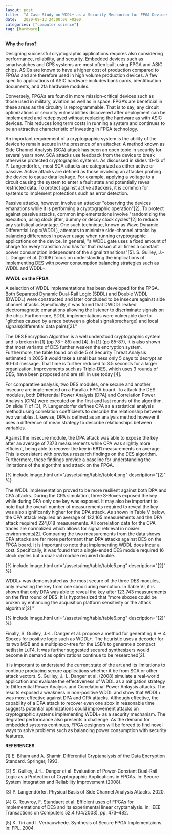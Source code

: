 ```yaml
---
layout: post
title:  "A Case Study on WDDL+ as a Security Mechanism for FPGA Devices"
date:   2020-09-13 24:00:00 +0200
categories: ["computer science"]
tag: [hardware]
---
```

**Why the fuss?**

Designing successful cryptographic applications requires also considering performance, reliability, and security. Embedded devices such as smartwatches and GPS systems are most often built using FPGA and ASIC chips.  ASICs are known to have a higher cost of production compared to FPGAs and are therefore used in high volume production devices.  A few specific applications of ASIC hardware includes bank cards, identification documents, and 2fa hardware modules.

Conversely, FPGA’s are found in more mission-critical devices such as those used in military, aviation as well as in space. FPGA’s are beneficial in these areas as the circuitry is reprogrammable.  That is to say, any circuit optimizations or security vulnerabilities discovered after deployment can be implemented and redeployed without replacing the hardware as with ASIC devices.  This reduces long term costs in running a system and continues to be an attractive characteristic of investing in FPGA technology.

An important requirement of a cryptographic system is the ability of the device to remain secure in the presence of an attacker.  A method known as Side Channel Analysis (SCA) attack has been an open topic in security for several years now. SCA attacks use feedback from the device to break otherwise protected cryptographic systems.  As discussed in slides 10-13 of P. Langendörfer., most SCA attacks are categorized as either active or passive.  Active attacks are defined as those involving an attacker probing the device to cause data leakage.  For example, applying a voltage to a circuit causing the system to enter a fault state and potentially reveal restricted data.  To protect against active attackers, it is common for systems to implement protections such as error detection.

Passive attacks, however, involve an attacker "observing the devices emanations while it is performing a cryptographic operation"[2].  To protect against passive attacks, common implementations involve "randomizing the execution, using clock jitter, dummy or decoy clock cycles"[2] to reduce any statistical advantage.  One such technique, known as Wave Dynamic Differential Logic(WDDL), attempts to minimize side-channel attacks by balancing differences in power usage when running cryptographic applications on the device.  In general, "a WDDL gate uses a fixed amount of charge for every transition and has for that reason at all times a constant power consumption independent of the signal transitions"[5]. S. Guilley, J.-L. Danger et al. (2008) focus on understanding the implications of implementing DES with power consumption balancing strategies such as WDDL and WDDL+.

**WWDL on the FPGA**

A selection of WDDL implementations has been developed for the FPGA. Both Separated Dynamic Dual-Rail Logic (SDDL) and Double WDDL (DWDDL) were constructed and later concluded to be insecure against side channel attacks.  Specifically, it was found that DWDDL leaked electromagnetic emanations allowing the listener to discriminate signals on the chip.  Furthermore, SDDL implementations were vulnerable due to "glitches caused by a race between a global signal(precharge) and local signals(differential data pairs)[2]."

The DES Encryption Algorithm is a well understood cryptographic system and is broken in [1] (pp 78 - 85) and [4].  In [1] (pp 85-87), it is also shown that most variants of DES further weaken the encryption system.  Furthermore, the table found on slide 5 of Security Threat Analysis estimated in 2005 it would take a small business only 5 days to decrypt an 80-bit message. That time is further reduced to 3.5 seconds for a larger organization.  Improvements such as Triple-DES, which uses 3 rounds of DES, have been proposed and are still in use today [4].

For comparative analysis, two DES modules, one secure and another insecure are implemented on a Parallax FPGA board.  To attack the DES modules, both Differential Power Analysis (DPA) and Correlation Power Analysis (CPA) were executed on the first and last rounds of the algorithm.  On slide 11 of [3], P. Langendorfer defines CPA as a statistical analysis method using correlation coefficients to describe the relationship between two variables.  Likewise, DPA is defined as an analysis method however it uses a difference of mean strategy to describe relationships between variables.

Against the insecure module, the DPA attack was able to expose the key after an average of 7373 measurements while CPA was slightly more efficient, being able to recover the key in 6811 measurements on average.  This is consistent with previous research findings on the DES algorithm.  Furthermore, these findings provide a baseline for understanding the limitations of the algorithm and attack on the FPGA.

{% include image.html url="/assets/img/table/table4.png" description="[2]" %}

The WDDL implementation proved to be more resilient against both DPA and CPA attacks.  During the CPA simulation, three S-Boxes exposed the key while during DPA only one key was exposed.  It may also be important to note that the overall number of measurements required to reveal the key was also significantly higher for the DPA attack. As shown in Table V below, the CPA attack required an average of 122,165 measurements and the DPA attack required 224,018 measurements.  All correlation data for the CPA traces are normalized which allows for signal retrieval in noisier environments[2].  Comparing the two measurements from the data shows CPA attacks are far more performant than DPA attacks against DES on the FPGA board. It is important to note that implementing WDDL does incur a cost.  Specifically, it was found that a single-ended DES module required 16 clock cycles but a dual-rail module required double.

{% include image.html url="/assets/img/table/table5.png" description="[2]" %}

WDDL+ was demonstrated as the most secure of the three DES modules, only revealing the key from one sbox during execution.  In Table VI, it is shown that only DPA was able to reveal the key after 123,743 measurements on the first round of DES. It is hypothesized that "more sboxes could be broken by enhancing the acquisition platform sensitivity or the attack algorithm[2]."


{% include image.html url="/assets/img/table/table6.png" description="[2]" %}

Finally, S. Guilley, J.-L. Danger et al. propose a method for generating 6 &rarr; 4 Sboxes for positive logic such as WDDL+.  The heuristic uses a decoder for its two MSB and a multiplexor-tree for the LSB’s to generate a compact netlist in LuT4.  It was further suggested secured synthesizers would become in demand as optimizations continue to be
researched[2].

It is important to understand the current state of the art and its limitations to continue producing secure applications whether it be from SCA or other attack vectors.  S. Guilley, J.-L. Danger et al. (2008) simulate a real-world application and evaluate the effectiveness of WDDL as a mitigation strategy to Differential Power Analysis and Correlational Power Anlaysis attacks.  The results exposed a weakness in non-positive WDDL and show that
WDDL+ was most effective against DPA and CPA attacks.  Although effective, the capability of a DPA attack to recover even one sbox in reasonable time suggests potential optimizations could improvement attacks on cryptographic systems implementing WDDL+ as a security mechanism.  The degrated performance also presents a challenge.  As the demand for embedded systems continues, FPGA designers will be forced to find novel ways to solve problems such as balancing power consumption with security features.

**REFERENCES**

[1] E. Biham and A. Shamir. Differential Cryptanalysis of the Data Encryption Standard.
Springer, 1993.

[2] S. Guilley, J.-L. Danger et al. Evaluation of Power-Constant Dual-Rail Logic as a
Protection of Cryptographic Applications in FPGAs. In: Secure System Integration and
Reliability Improvement (2008).

[3] P. Langendörfer. Physical Basis of Side Channel Analysis Attacks. 2020.

[4] G. Rouvroy, F. Standaert et al. Efficient uses of FPGAs for implementations of DES
and its experimental linear cryptanalysis. In: IEEE Transactions on Computers 52.4
(04/2003), pp. 473–482.

[5] K. Tiri and I. Verbauwhede. Synthesis of Secure FPGA Implementaions. In: FPL.
2004.
